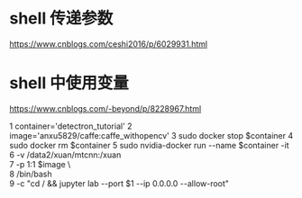 # shell 传递参数
https://www.cnblogs.com/ceshi2016/p/6029931.html

# shell 中使用变量
https://www.cnblogs.com/-beyond/p/8228967.html



  1 container='detectron_tutorial'
  2 image='anxu5829/caffe:caffe_withopencv'
  3 sudo docker stop $container 
  4 sudo docker rm $container
  5 sudo nvidia-docker run --name $container   -it \
  6            -v /data2/xuan/mtcnn:/xuan \
  7            -p $1:$1 $image \                                                                                 
  8            /bin/bash \
  9            -c "cd / && jupyter lab --port $1  --ip 0.0.0.0 --allow-root"
